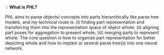 :bulb: **What is PHL?**

PHL aims to parse objects/ concepts into parts hierarchically like parse tree models, and my technical route is: (i) finding part representation and transferring them into the representation space of object whole; (ii) aligning part poses for aggregation to present whole; (iii) merging parts to represent whole. The core question is how to organize part representation for better depicting whole and how to implant a/ several parse tree(s) into one neural network.
